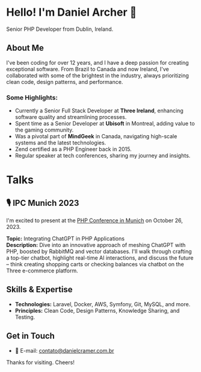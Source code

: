 # Hello! I'm Daniel Archer 👋

Senior PHP Developer from Dublin, Ireland.

## About Me

I've been coding for over 12 years, and I have a deep passion for creating exceptional software. From Brazil to Canada and now Ireland, I've collaborated with some of the brightest in the industry, always prioritizing clean code, design patterns, and performance.

### Some Highlights:

- Currently a Senior Full Stack Developer at **Three Ireland**, enhancing software quality and streamlining processes.
- Spent time as a Senior Developer at **Ubisoft** in Montreal, adding value to the gaming community.
- Was a pivotal part of **MindGeek** in Canada, navigating high-scale systems and the latest technologies.
- Zend certified as a PHP Engineer back in 2015.
- Regular speaker at tech conferences, sharing my journey and insights.

# Talks
## 🎙️ IPC Munich 2023

I'm excited to present at the [PHP Conference in Munich](https://www.phpconference.com/munich/) on October 26, 2023. 

**Topic:** Integrating ChatGPT in PHP Applications  
**Description:** Dive into an innovative approach of meshing ChatGPT with PHP, boosted by RabbitMQ and vector databases. I'll walk through crafting a top-tier chatbot, highlight real-time AI interactions, and discuss the future – think creating shopping carts or checking balances via chatbot on the Three e-commerce platform.

## Skills & Expertise

- **Technologies:** Laravel, Docker, AWS, Symfony, Git, MySQL, and more.
- **Principles:** Clean Code, Design Patterns, Knowledge Sharing, and Testing.

## Get in Touch

- 📧 E-mail: [contato@danielcramer.com.br](mailto:contato@danielcramer.com.br)

Thanks for visiting. Cheers!
